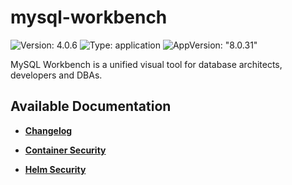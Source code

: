 # mysql-workbench

![Version: 4.0.6](https://img.shields.io/badge/Version-4.0.6-informational?style=flat-square) ![Type: application](https://img.shields.io/badge/Type-application-informational?style=flat-square) ![AppVersion: "8.0.31"](https://img.shields.io/badge/AppVersion-"8.0.31"-informational?style=flat-square)

MySQL Workbench is a unified visual tool for database architects, developers and DBAs.

## Available Documentation

- [**Changelog**](CHANGELOG)

- [**Container Security**](container-security)

- [**Helm Security**](helm-security)

